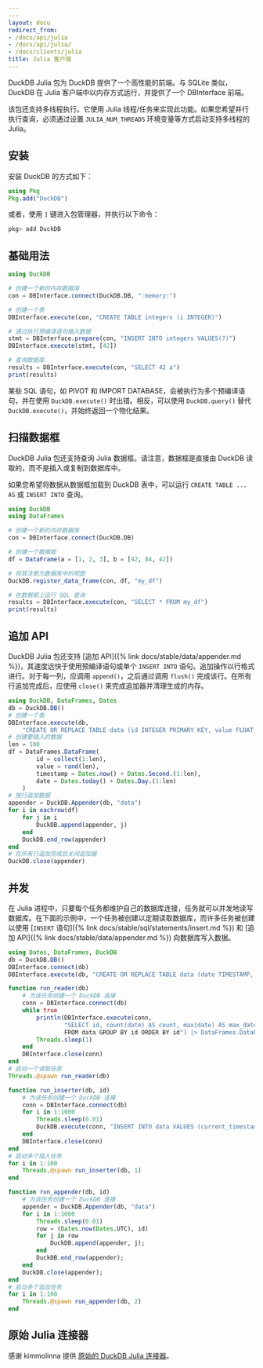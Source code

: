 ```yaml
---
---
layout: docu
redirect_from:
- /docs/api/julia
- /docs/api/julia/
- /docs/clients/julia
title: Julia 客户端
---
```


DuckDB Julia 包为 DuckDB 提供了一个高性能的前端。与 SQLite 类似，DuckDB 在 Julia 客户端中以内存方式运行，并提供了一个 DBInterface 前端。

该包还支持多线程执行。它使用 Julia 线程/任务来实现此功能。如果您希望并行执行查询，必须通过设置 `JULIA_NUM_THREADS` 环境变量等方式启动支持多线程的 Julia。

## 安装

安装 DuckDB 的方式如下：

```julia
using Pkg
Pkg.add("DuckDB")
```

或者，使用 `]` 键进入包管理器，并执行以下命令：

```julia
pkg> add DuckDB
```

## 基础用法

```julia
using DuckDB

# 创建一个新的内存数据库
con = DBInterface.connect(DuckDB.DB, ":memory:")

# 创建一个表
DBInterface.execute(con, "CREATE TABLE integers (i INTEGER)")

# 通过执行预编译语句插入数据
stmt = DBInterface.prepare(con, "INSERT INTO integers VALUES(?)")
DBInterface.execute(stmt, [42])

# 查询数据库
results = DBInterface.execute(con, "SELECT 42 a")
print(results)
```

某些 SQL 语句，如 PIVOT 和 IMPORT DATABASE，会被执行为多个预编译语句，并在使用 `DuckDB.execute()` 时出错。相反，可以使用 `DuckDB.query()` 替代 `DuckDB.execute()`，并始终返回一个物化结果。

## 扫描数据框

DuckDB Julia 包还支持查询 Julia 数据框。请注意，数据框是直接由 DuckDB 读取的，而不是插入或复制到数据库中。

如果您希望将数据从数据框加载到 DuckDB 表中，可以运行 `CREATE TABLE ... AS` 或 `INSERT INTO` 查询。

```julia
using DuckDB
using DataFrames

# 创建一个新的内存数据库
con = DBInterface.connect(DuckDB.DB)

# 创建一个数据框
df = DataFrame(a = [1, 2, 3], b = [42, 84, 42])

# 将其注册为数据库中的视图
DuckDB.register_data_frame(con, df, "my_df")

# 在数据框上运行 SQL 查询
results = DBInterface.execute(con, "SELECT * FROM my_df")
print(results)
```

## 追加 API

DuckDB Julia 包还支持 [追加 API]({% link docs/stable/data/appender.md %})，其速度远快于使用预编译语句或单个 `INSERT INTO` 语句。追加操作以行格式进行。对于每一列，应调用 `append()`，之后通过调用 `flush()` 完成该行。在所有行追加完成后，应使用 `close()` 来完成追加器并清理生成的内存。

```julia
using DuckDB, DataFrames, Dates
db = DuckDB.DB()
# 创建一个表
DBInterface.execute(db,
    "CREATE OR REPLACE TABLE data (id INTEGER PRIMARY KEY, value FLOAT, timestamp TIMESTAMP, date DATE)")
# 创建要插入的数据
len = 100
df = DataFrames.DataFrame(
        id = collect(1:len),
        value = rand(len),
        timestamp = Dates.now() + Dates.Second.(1:len),
        date = Dates.today() + Dates.Day.(1:len)
    )
# 按行追加数据
appender = DuckDB.Appender(db, "data")
for i in eachrow(df)
    for j in i
        DuckDB.append(appender, j)
    end
    DuckDB.end_row(appender)
end
# 在所有行追加完成后关闭追加器
DuckDB.close(appender)
```

## 并发

在 Julia 进程中，只要每个任务都维护自己的数据库连接，任务就可以并发地读写数据库。在下面的示例中，一个任务被创建以定期读取数据库，而许多任务被创建以使用 [`INSERT` 语句]({% link docs/stable/sql/statements/insert.md %}) 和 [追加 API]({% link docs/stable/data/appender.md %}) 向数据库写入数据。

```julia
using Dates, DataFrames, DuckDB
db = DuckDB.DB()
DBInterface.connect(db)
DBInterface.execute(db, "CREATE OR REPLACE TABLE data (date TIMESTAMP, id INTEGER)")

function run_reader(db)
    # 为该任务创建一个 DuckDB 连接
    conn = DBInterface.connect(db)
    while true
        println(DBInterface.execute(conn,
                "SELECT id, count(date) AS count, max(date) AS max_date
                FROM data GROUP BY id ORDER BY id") |> DataFrames.DataFrame)
        Threads.sleep(1)
    end
    DBInterface.close(conn)
end
# 启动一个读取任务
Threads.@spawn run_reader(db)

function run_inserter(db, id)
    # 为该任务创建一个 DuckDB 连接
    conn = DBInterface.connect(db)
    for i in 1:1000
        Threads.sleep(0.01)
        DuckDB.execute(conn, "INSERT INTO data VALUES (current_timestamp, ?)"; id);
    end
    DBInterface.close(conn)
end
# 启动多个插入任务
for i in 1:100
    Threads.@spawn run_inserter(db, 1)
end

function run_appender(db, id)
    # 为该任务创建一个 DuckDB 连接
    appender = DuckDB.Appender(db, "data")
    for i in 1:1000
        Threads.sleep(0.01)
        row = (Dates.now(Dates.UTC), id)
        for j in row
            DuckDB.append(appender, j);
        end
        DuckDB.end_row(appender);
    end
    DuckDB.close(appender);
end
# 启动多个追加任务
for i in 1:100
    Threads.@spawn run_appender(db, 2)
end
```

## 原始 Julia 连接器

感谢 kimmolinna 提供 [原始的 DuckDB Julia 连接器](https://github.com/kimmolinna/DuckDB.jl)。